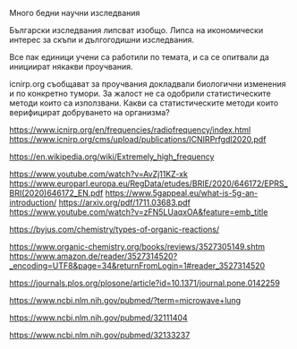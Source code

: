 Много бедни научни изследвания

Български изследвания липсват изобщо.
Липса на икономически интерес за скъпи и дългогодишни изследвания.

Все пак единици учени са работили по темата, и са се опитвали да инициират някакви проучвания.

icnirp.org съобщават за проучвания докладвали биологични изменения и по конкретно тумори.
За жалост не са одобрили статистическите методи които са използвани.
Какви са статистическите методи които верифицират добруването на организма?

https://www.icnirp.org/en/frequencies/radiofrequency/index.html
https://www.icnirp.org/cms/upload/publications/ICNIRPrfgdl2020.pdf

https://en.wikipedia.org/wiki/Extremely_high_frequency

https://www.youtube.com/watch?v=AvZj11KZ-xk
https://www.europarl.europa.eu/RegData/etudes/BRIE/2020/646172/EPRS_BRI(2020)646172_EN.pdf
https://www.5gappeal.eu/what-is-5g-an-introduction/
https://arxiv.org/pdf/1711.03683.pdf
https://www.youtube.com/watch?v=zFN5LUaqxOA&feature=emb_title


https://byjus.com/chemistry/types-of-organic-reactions/

https://www.organic-chemistry.org/books/reviews/3527305149.shtm
https://www.amazon.de/reader/3527314520?_encoding=UTF8&page=34&returnFromLogin=1#reader_3527314520

https://journals.plos.org/plosone/article?id=10.1371/journal.pone.0142259

https://www.ncbi.nlm.nih.gov/pubmed/?term=microwave+lung

https://www.ncbi.nlm.nih.gov/pubmed/32111404

https://www.ncbi.nlm.nih.gov/pubmed/32133237

